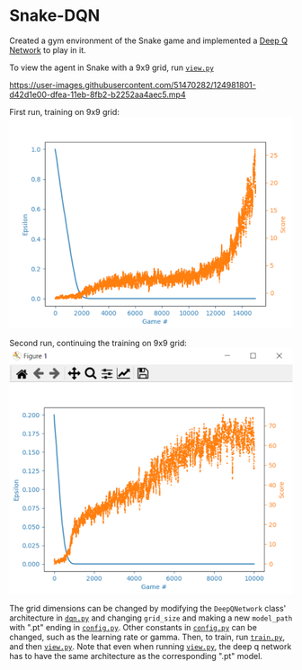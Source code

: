 # Snake-DQN

Created a gym environment of the Snake game and implemented a [Deep Q Network](https://storage.googleapis.com/deepmind-data/assets/papers/DeepMindNature14236Paper.pdf) to play in it.

To view the agent in Snake with a 9x9 grid, run [`view.py`](view.py)

https://user-images.githubusercontent.com/51470282/124981801-d42d1e00-dfea-11eb-8fb2-b2252aa4aec5.mp4

First run, training on 9x9 grid:
<img src="misc/training1.png" width="800">

Second run, continuing the training on 9x9 grid:
<img src="misc/training2.png" width="800">

The grid dimensions can be changed by modifying the `DeepQNetwork` class' architecture in [`dqn.py`](dqn.py) and changing `grid_size` and making a new `model_path` with ".pt" ending in [`config.py`](config.py). Other constants in [`config.py`](config.py) can be changed, such as the learning rate or gamma. Then, to train, run [`train.py`](train.py), and then [`view.py`](view.py). Note that even when running [`view.py`](view.py), the deep q network has to have the same architecture as the corresponding ".pt" model.